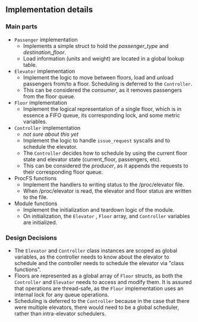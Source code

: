 ## Implementation details

### Main parts
* `Passenger` implementation
    * Implements a simple struct to hold the *passenger_type* and *destination_floor*.
    * Load information (units and weight) are located in a global lookup table.
* `Elevator` implementation
    * Implement the logic to move between floors, load and unload passengers from/to a floor. Scheduling is deferred to the `Controller`.
    * This can be considered the *consumer*, as it removes passengers from the floor queue.
* `Floor` implementation
    * Implement the logical representation of a single floor, which is in essence a FIFO queue, its corresponding lock, and some metric variables.
* `Controller` implementation
    * *not sure about this yet*
    * Implement the logic to handle `issue_request` syscalls and to schedule the elevator.
    * The `Controller` decides how to schedule by using the current floor state and elevator state (current_floor, passengers, etc).
    * This can be considered the *producer*, as it appends the requests to their corresponding floor queue.
* ProcFS functions
    * Implement the handlers to writing status to the /proc/elevator file.
    * When /proc/elevator is read, the elevator and floor status are written to the file.
* Module functions
    * Implement the initialization and teardown logic of the module.
    * On initialization, the `Elevator` ,  `Floor` array, and `Controller` variables are initialized.

### Design Decisions
* The `Elevator` and `Controller` class instances are scoped as global variables, as the controller needs to know about the elevator to schedule and the controller needs to schedule the elevator via "class functions".
* Floors are represented as a global array of `Floor` structs, as both the `Controller` and `Elevator` needs to access and modify them. It is assured that operations are thread-safe, as the `Floor` implementation uses an internal lock for any queue operations.
* Scheduling is deferred to the `Controller` because in the case that there were multiple elevators, there would need to be a global scheduler, rather than intra-elevator schedulers.
